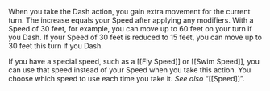 When you take the Dash action, you gain extra movement for the current turn. The increase equals your Speed after applying any modifiers. With a Speed of 30 feet, for example, you can move up to 60 feet on your turn if you Dash. If your Speed of 30 feet is reduced to 15 feet, you can move up to 30 feet this turn if you Dash.

If you have a special speed, such as a [[Fly Speed]] or [[Swim Speed]], you can use that speed instead of your Speed when you take this action. You choose which speed to use each time you take it. _See also_ “[[Speed]]”.